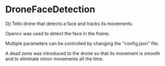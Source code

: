 # DroneFaceDetection

Dji Tello drone that detects a face and tracks its movements.

Opencv was used to detect the face in the frame.

Multiple parameters can be controlled by changing the "config.json" file.

A dead zone was introduced to the drone so that its movement is smooth and to eliminate minor movements all the time.
